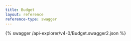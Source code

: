 ```yaml
---
title: Budget
layout: reference
reference-type: swagger
---
```

{% swagger /api-explorer/v4-0/Budget.swagger2.json %}
